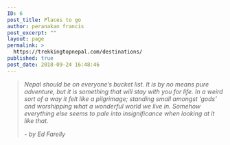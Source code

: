 ```yaml
---
ID: 6
post_title: Places to go
author: peranakan francis
post_excerpt: ""
layout: page
permalink: >
  https://trekkingtopnepal.com/destinations/
published: true
post_date: 2018-09-24 16:48:46
---
```

<!-- wp:quote -->
<blockquote class="wp-block-quote"><p><em>Nepal should be on everyone’s bucket list. It is by no means pure adventure, but it is something that will stay with you for life. In a weird sort of a way it felt like a pilgrimage; standing small amongst ‘gods’ and worshipping what a wonderful world we live in. Somehow everything else seems to pale into insignificance when looking at it like that.</em></p><cite>- by Ed Farelly</cite></blockquote>
<!-- /wp:quote -->

<!-- wp:paragraph -->
<p></p>
<!-- /wp:paragraph -->